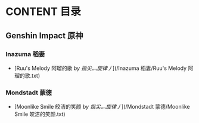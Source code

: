 # CONTENT 目录

## Genshin Impact 原神

### Inazuma 稻妻

 - [Ruu's Melody 阿瑠的歌 *by 指尖灬旋律丿*](/Inazuma 稻妻/Ruu's Melody 阿瑠的歌.txt)

### Mondstadt 蒙德

 - [Moonlike Smile 皎洁的笑颜 *by 指尖灬旋律丿*](/Mondstadt 蒙德/Moonlike Smile 皎洁的笑颜.txt)